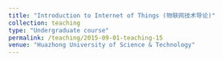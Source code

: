 ```yaml
---
title: "Introduction to Internet of Things (物联网技术导论)"
collection: teaching
type: "Undergraduate course"
permalink: /teaching/2015-09-01-teaching-15
venue: "Huazhong University of Science & Technology"
---
```

